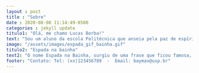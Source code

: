 ```yaml
---
layout : post
title : "Sobre"
date : 2020-08-08 11:14:49-0500
categories : jekyll update
titulo1: "Olá, me chamo Lucas Borba!"
text: "Sou um aluno da escola Politécnica que anseia pela paz de espírito que um dia será adquirida através das práticas da meditação e dos chás que carregam a energia da terra."
image: "/assets/images/espada_gif_bainha.gif"
titulo2: "Espada na bainha"
text2: "O nome Espada na Bainha, surgiu de uma frase que ficou famosa, depois de uma citação de George Herbert, um poeta, orador e sacerdote anglo-galês, 'uma espada amostra mantém a outra na bainha', o significado desta frase é diferente do que o blog prega, que é manter a espada na bainha, em outras palavras, manter a calma e paciência antes de atacar, mas como citamos neste blog diversas partes da cultura oriental, por que não usar o código pelo qual os samurais viviam?"
footer: "Contato: Tel: (xx)123456789  -  Email: baymax@usp.br"
---
```

